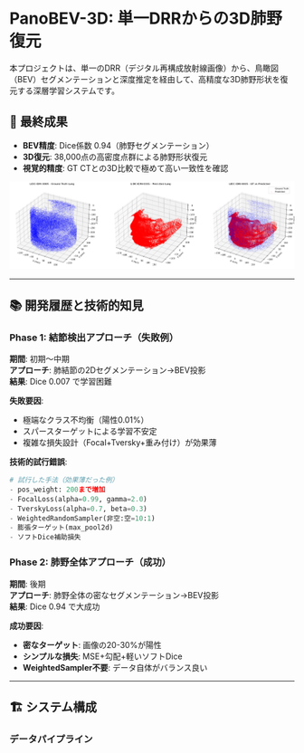 # PanoBEV-3D: 単一DRRからの3D肺野復元

本プロジェクトは、単一のDRR（デジタル再構成放射線画像）から、鳥瞰図（BEV）セグメンテーションと深度推定を経由して、高精度な3D肺野形状を復元する深層学習システムです。

## 🎯 最終成果

- **BEV精度**: Dice係数 0.94（肺野セグメンテーション）
- **3D復元**: 38,000点の高密度点群による肺野形状復元
- **視覚的精度**: GT CTとの3D比較で極めて高い一致性を確認

![3D比較結果](LIDC-IDRI-0005_gt_vs_pred.png)

---

## 📚 開発履歴と技術的知見

### Phase 1: 結節検出アプローチ（失敗例）
**期間**: 初期～中期  
**アプローチ**: 肺結節の2Dセグメンテーション→BEV投影  
**結果**: Dice 0.007 で学習困難

**失敗要因**:
- 極端なクラス不均衡（陽性0.01%）
- スパースターゲットによる学習不安定
- 複雑な損失設計（Focal+Tversky+重み付け）が効果薄

**技術的試行錯誤**:
```python
# 試行した手法（効果薄だった例）
- pos_weight: 200まで増加
- FocalLoss(alpha=0.99, gamma=2.0)
- TverskyLoss(alpha=0.7, beta=0.3) 
- WeightedRandomSampler(非空:空=10:1)
- 膨張ターゲット(max_pool2d)
- ソフトDice補助損失
```

### Phase 2: 肺野全体アプローチ（成功）
**期間**: 後期  
**アプローチ**: 肺野全体の密なセグメンテーション→BEV投影  
**結果**: Dice 0.94 で大成功

**成功要因**:
- **密なターゲット**: 画像の20-30%が陽性
- **シンプルな損失**: MSE+勾配+軽いソフトDice
- **WeightedSampler不要**: データ自体がバランス良い

---

## 🏗️ システム構成

### データパイプライン



